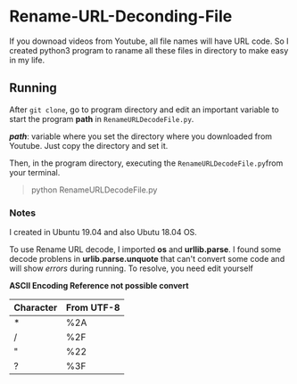 # Rename-URL-Deconding-File
If you downoad  videos from Youtube, all file names will have URL code. So I created python3 program to raname all these files in directory to make easy in my life.

## Running

After `git clone`, go to program directory and edit an important variable to start the program **path** in `RenameURLDecodeFile.py`.

***path***: variable where you set the directory where you downloaded from Youtube. Just copy the directory and set it.

Then, in the program directory, executing the `RenameURLDecodeFile.py`from your terminal.
> python RenameURLDecodeFile.py

### Notes

I created in Ubuntu 19.04 and  also Ubutu 18.04 OS.

To use Rename URL decode, I imported **os** and **urllib.parse**. I found some decode problens in **urlib.parse.unquote** that can't convert some code and will show *errors* during running. To resolve, you need edit yourself

**ASCII Encoding Reference not possible convert**

| Character | From UTF-8 |
| --- | --- |
| * | %2A |
| / | %2F |
| " | %22 |
| ? | %3F |

